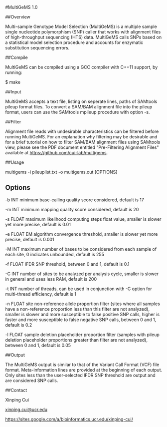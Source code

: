 #MultiGeMS 1.0

##Overview

Multi-sample Genotype Model Selection (MultiGeMS) is a multiple sample single 
nucleotide polymorphism (SNP) caller that works with alignment files of 
high-throughput sequencing (HTS) data. MultiGeMS calls SNPs based on a 
statistical model selection procedure and accounts for enzymatic substitution 
sequencing errors. 

##Compile

MultiGeMS can be compiled using a GCC compiler with C++11 support, by running:

$ make

##Input

MultiGeMS accepts a text file, listing on seperate lines, paths of SAMtools 
pileup format files. To convert a SAM/BAM alignment file into the pileup 
format, users can use the SAMtools mpileup procedure with option -s.

##Filter

Alignment file reads with undesirable characteristics can be filtered before 
running MultiGeMS. For an explanation why filtering may be desirable and for a 
brief tutorial on how to filter SAM/BAM alignment files using SAMtools view, 
please see the PDF document entitled "Pre-Filtering Alignment Files" available 
at https://github.com/cui-lab/multigems.

##Usage

multigems -i pileuplist.txt -o multigems.out [OPTIONS]

## Options

-b INT   minimum base-calling quality score considered, default is 17

-m INT   minimum mapping quality score considered, default is 20

-s FLOAT maximum likelihood computing steps float value, smaller is slower yet 
         more precise, default is 0.01

-e FLOAT EM algorithm convergence threshold, smaller is slower yet more 
         precise, default is 0.001

-M INT   maximum number of bases to be considered from each sample of each 
         site, 0 indicates unbounded, default is 255

-f FLOAT lFDR SNP threshold, between 0 and 1, default is 0.1  

-C INT   number of sites to be analyzed per analysis cycle, smaller is slower 
         in general and uses less RAM, default is 200

-t INT   number of threads, can be used in conjunction with -C option for 
         multi-thread efficiency, default is 1

-n FLOAT site non-reference allele proportion filter (sites where all samples 
         have a non-reference proportion less than this filter are not 
         analyzed), smaller is slower and more susceptible to false positive 
         SNP calls, higher is faster and more susceptible to false negative SNP 
         calls, between 0 and 1, default is 0.2

-l FLOAT sample deletion placeholder proportion filter (samples with pileup 
         deletion placeholder proportions greater than filter are not 
         analyzed), between 0 and 1, default is 0.05 

##Output

The MultiGeMS output is similar to that of the Variant Call Format (VCF) file 
format. Meta-information lines are provided at the beginning of each output. 
Only sites less than the user-selected lFDR SNP threshold are output and are 
considered SNP calls.

##Contact

Xinping Cui

xinping.cui@ucr.edu

https://sites.google.com/a/bioinformatics.ucr.edu/xinping-cui/
